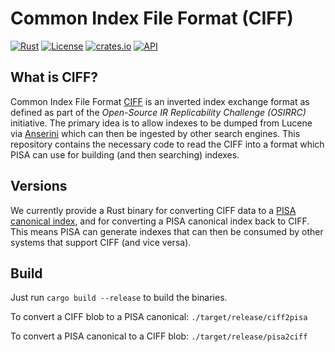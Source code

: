 # Common Index File Format (CIFF)

[![Rust](https://github.com/pisa-engine/ciff/workflows/Rust/badge.svg)](https://github.com/pisa-engine/ciff/actions?query=workflow%3ARust)
[![License](https://img.shields.io/github/license/pisa-engine/ciff)](https://github.com/pisa-engine/ciff/blob/master/LICENSE)
[![crates.io](https://img.shields.io/crates/v/ciff)](https://crates.io/crates/ciff)
[![API](https://docs.rs/ciff/badge.svg)](https://docs.rs/ciff)

## What is CIFF?

Common Index File Format [CIFF](https://github.com/osirrc/ciff/) is an inverted index exchange format as defined as part of the *Open-Source IR Replicability Challenge (OSIRRC)* initiative. The primary idea is to allow indexes to be dumped from Lucene via [Anserini](https://github.com/castorini/anserini) which can then be ingested by other search engines. This repository contains the necessary code to read the CIFF into a format which PISA can use for building (and then searching) indexes.


## Versions
We currently provide a Rust binary for converting CIFF data to a [PISA canonical index](https://pisa.readthedocs.io/en/latest/inverting.html#inverted-index-format), and for converting a PISA canonical index back to CIFF. This means PISA can generate indexes that can then be consumed by other systems that support CIFF (and vice versa).


## Build

Just run `cargo build --release` to build the binaries. 

To convert a CIFF blob to a PISA canonical:
`./target/release/ciff2pisa`

To convert a PISA canonical to a CIFF blob:
`./target/release/pisa2ciff`

